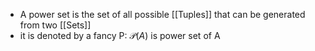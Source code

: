 - A power set is the set of all possible [[Tuples]] that can be generated from two [[Sets]]
- it is denoted by a fancy P: $\mathcal P (A)$ is power set of A 